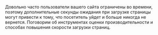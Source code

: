 Довольно часто пользователи вашего сайта ограничены во времени, поэтому
дополнительные секунды ожидания при загрузке страницы могут привести к тому, 
что посетитель уйдет и больше никогда не вернется. Поговорим об инструментах 
оценки производительности и способах повышения скорости загрузки страниц. 
